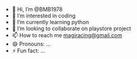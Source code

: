 - 👋 Hi, I’m @BMB1978
- 👀 I’m interested in coding 
- 🌱 I’m currently learning python
- 💞️ I’m looking to collaborate on playstore project 
- 📫 How to reach me magiracing@gmail.com
- 😄 Pronouns: ...
- ⚡ Fun fact: ...

<!---
BMB1978/BMB1978 is a ✨ special ✨ repository because its `README.md` (this file) appears on your GitHub profile.
You can click the Preview link to take a look at your changes.
--->
